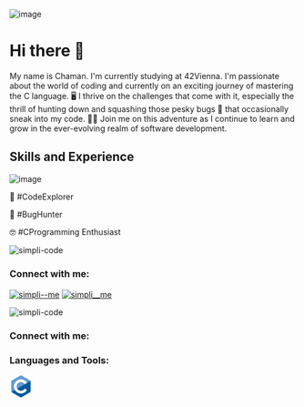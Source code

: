 ![image](https://github.com/Simpli-Code/simpli-code/assets/74283859/d6f66f17-1bbc-4937-a508-bd5b46fcc0c3)


# Hi there 👋

My name is Chaman. I'm currently studying at 42Vienna. I'm passionate about the world of coding and currently on an exciting journey of mastering the C language. 🖥️ I thrive on the challenges that come with it, especially the thrill of hunting down and squashing those pesky bugs 🐞 that occasionally sneak into my code. 🕵️‍♂️ Join me on this adventure as I continue to learn and grow in the ever-evolving realm of software development. 

## Skills and Experience

![image](https://github.com/Simpli-Code/simpli-code/assets/74283859/e3e1e97b-d7af-4e87-aeef-4fcdbb6ac5c0)


🚀   #CodeExplorer

🐞   #BugHunter

🤓   #CProgramming Enthusiast

<p align="left"> <img src="https://komarev.com/ghpvc/?username=simpli-code&label=Profile%20views&color=0e75b6&style=flat" alt="simpli-code" /> </p>

<h3 align="left">Connect with me:</h3>
<p align="left">
<a href="https://twitter.com/simpli--me" target="blank"><img align="center" src="https://raw.githubusercontent.com/rahuldkjain/github-profile-readme-generator/master/src/images/icons/Social/twitter.svg" alt="simpli--me" height="30" width="40" /></a>
<a href="https://instagram.com/simpli__me" target="blank"><img align="center" src="https://raw.githubusercontent.com/rahuldkjain/github-profile-readme-generator/master/src/images/icons/Social/instagram.svg" alt="simpli__me" height="30" width="40" /></a>
</p>
<p align="left"> <img src="https://komarev.com/ghpvc/?username=simpli-code&label=Profile%20views&color=0e75b6&style=flat" alt="simpli-code" /> </p>

<h3 align="left">Connect with me:</h3>
<p align="left">
</p>

<h3 align="left">Languages and Tools:</h3>
<p align="left"> <a href="https://www.cprogramming.com/" target="_blank" rel="noreferrer"> <img src="https://raw.githubusercontent.com/devicons/devicon/master/icons/c/c-original.svg" alt="c" width="40" height="40"/> </a> </p>
